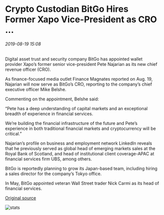 # Crypto Custodian BitGo Hires Former Xapo Vice-President as CRO ...

###### 2019-08-19 15:08

Digital asset trust and security company BitGo has appointed wallet provider Xapo’s former senior vice-president Pete Najarian as its new chief revenue officer (CRO).

As finance-focused media outlet Finance Magnates reported on Aug. 19, Najarian will now serve as BitGo’s CRO, reporting to the company’s chief executive officer Mike Belshe.

Commenting on the appointment, Belshe said:

“Pete has a deep understanding of capital markets and an exceptional breadth of experience in financial services.

We’re building the financial infrastructure of the future and Pete’s experience in both traditional financial markets and cryptocurrency will be critical.”

Najarian’s profile on business and employment network LinkedIn reveals that he previously served as global head of emerging markets sales at the Royal Bank of Scotland, and head of institutional client coverage-APAC at financial services firm UBS, among others.

BitGo is reportedly planning to grow its Japan-based team, including hiring a sales director for the company’s Tokyo office.

In May, BitGo appointed veteran Wall Street trader Nick Carmi as its head of financial services.

[Original source](https://cointelegraph.com/news/crypto-custodian-bitgo-hires-former-xapo-vice-president-as-cro)

![stats](https://c.statcounter.com/11760860/0/a89fa40b/1/ "stats")